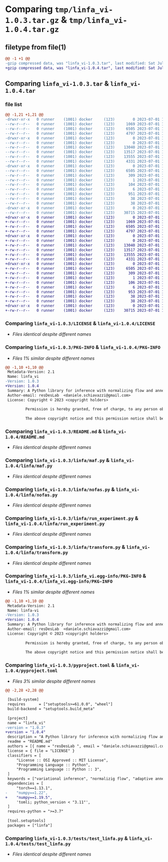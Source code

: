 # Comparing `tmp/linfa_vi-1.0.3.tar.gz` & `tmp/linfa_vi-1.0.4.tar.gz`

## filetype from file(1)

```diff
@@ -1 +1 @@
-gzip compressed data, was "linfa_vi-1.0.3.tar", last modified: Sat Jul  1 17:22:25 2023, max compression
+gzip compressed data, was "linfa_vi-1.0.4.tar", last modified: Sat Jul  1 19:37:24 2023, max compression
```

## Comparing `linfa_vi-1.0.3.tar` & `linfa_vi-1.0.4.tar`

### file list

```diff
@@ -1,21 +1,21 @@
-drwxr-xr-x   0 runner    (1001) docker     (123)        0 2023-07-01 17:22:25.904546 linfa_vi-1.0.3/
--rw-r--r--   0 runner    (1001) docker     (123)     1069 2023-07-01 17:22:15.000000 linfa_vi-1.0.3/LICENSE
--rw-r--r--   0 runner    (1001) docker     (123)     6505 2023-07-01 17:22:25.904546 linfa_vi-1.0.3/PKG-INFO
--rw-r--r--   0 runner    (1001) docker     (123)     4797 2023-07-01 17:22:15.000000 linfa_vi-1.0.3/README.md
-drwxr-xr-x   0 runner    (1001) docker     (123)        0 2023-07-01 17:22:25.904546 linfa_vi-1.0.3/linfa/
--rw-r--r--   0 runner    (1001) docker     (123)        0 2023-07-01 17:22:15.000000 linfa_vi-1.0.3/linfa/__init__.py
--rw-r--r--   0 runner    (1001) docker     (123)    13040 2023-07-01 17:22:15.000000 linfa_vi-1.0.3/linfa/maf.py
--rw-r--r--   0 runner    (1001) docker     (123)    13517 2023-07-01 17:22:15.000000 linfa_vi-1.0.3/linfa/nofas.py
--rw-r--r--   0 runner    (1001) docker     (123)    13555 2023-07-01 17:22:15.000000 linfa_vi-1.0.3/linfa/run_experiment.py
--rw-r--r--   0 runner    (1001) docker     (123)     4331 2023-07-01 17:22:15.000000 linfa_vi-1.0.3/linfa/transform.py
-drwxr-xr-x   0 runner    (1001) docker     (123)        0 2023-07-01 17:22:25.904546 linfa_vi-1.0.3/linfa_vi.egg-info/
--rw-r--r--   0 runner    (1001) docker     (123)     6505 2023-07-01 17:22:25.000000 linfa_vi-1.0.3/linfa_vi.egg-info/PKG-INFO
--rw-r--r--   0 runner    (1001) docker     (123)      309 2023-07-01 17:22:25.000000 linfa_vi-1.0.3/linfa_vi.egg-info/SOURCES.txt
--rw-r--r--   0 runner    (1001) docker     (123)        1 2023-07-01 17:22:25.000000 linfa_vi-1.0.3/linfa_vi.egg-info/dependency_links.txt
--rw-r--r--   0 runner    (1001) docker     (123)      104 2023-07-01 17:22:25.000000 linfa_vi-1.0.3/linfa_vi.egg-info/requires.txt
--rw-r--r--   0 runner    (1001) docker     (123)        6 2023-07-01 17:22:25.000000 linfa_vi-1.0.3/linfa_vi.egg-info/top_level.txt
--rw-r--r--   0 runner    (1001) docker     (123)      951 2023-07-01 17:22:15.000000 linfa_vi-1.0.3/pyproject.toml
--rw-r--r--   0 runner    (1001) docker     (123)       38 2023-07-01 17:22:25.904546 linfa_vi-1.0.3/setup.cfg
--rw-r--r--   0 runner    (1001) docker     (123)       38 2023-07-01 17:22:15.000000 linfa_vi-1.0.3/setup.py
-drwxr-xr-x   0 runner    (1001) docker     (123)        0 2023-07-01 17:22:25.904546 linfa_vi-1.0.3/tests/
--rw-r--r--   0 runner    (1001) docker     (123)    30715 2023-07-01 17:22:15.000000 linfa_vi-1.0.3/tests/test_linfa.py
+drwxr-xr-x   0 runner    (1001) docker     (123)        0 2023-07-01 19:37:24.229439 linfa_vi-1.0.4/
+-rw-r--r--   0 runner    (1001) docker     (123)     1069 2023-07-01 19:37:13.000000 linfa_vi-1.0.4/LICENSE
+-rw-r--r--   0 runner    (1001) docker     (123)     6505 2023-07-01 19:37:24.229439 linfa_vi-1.0.4/PKG-INFO
+-rw-r--r--   0 runner    (1001) docker     (123)     4797 2023-07-01 19:37:13.000000 linfa_vi-1.0.4/README.md
+drwxr-xr-x   0 runner    (1001) docker     (123)        0 2023-07-01 19:37:24.229439 linfa_vi-1.0.4/linfa/
+-rw-r--r--   0 runner    (1001) docker     (123)        0 2023-07-01 19:37:13.000000 linfa_vi-1.0.4/linfa/__init__.py
+-rw-r--r--   0 runner    (1001) docker     (123)    13040 2023-07-01 19:37:13.000000 linfa_vi-1.0.4/linfa/maf.py
+-rw-r--r--   0 runner    (1001) docker     (123)    13517 2023-07-01 19:37:13.000000 linfa_vi-1.0.4/linfa/nofas.py
+-rw-r--r--   0 runner    (1001) docker     (123)    13555 2023-07-01 19:37:13.000000 linfa_vi-1.0.4/linfa/run_experiment.py
+-rw-r--r--   0 runner    (1001) docker     (123)     4331 2023-07-01 19:37:13.000000 linfa_vi-1.0.4/linfa/transform.py
+drwxr-xr-x   0 runner    (1001) docker     (123)        0 2023-07-01 19:37:24.229439 linfa_vi-1.0.4/linfa_vi.egg-info/
+-rw-r--r--   0 runner    (1001) docker     (123)     6505 2023-07-01 19:37:24.000000 linfa_vi-1.0.4/linfa_vi.egg-info/PKG-INFO
+-rw-r--r--   0 runner    (1001) docker     (123)      309 2023-07-01 19:37:24.000000 linfa_vi-1.0.4/linfa_vi.egg-info/SOURCES.txt
+-rw-r--r--   0 runner    (1001) docker     (123)        1 2023-07-01 19:37:24.000000 linfa_vi-1.0.4/linfa_vi.egg-info/dependency_links.txt
+-rw-r--r--   0 runner    (1001) docker     (123)      106 2023-07-01 19:37:24.000000 linfa_vi-1.0.4/linfa_vi.egg-info/requires.txt
+-rw-r--r--   0 runner    (1001) docker     (123)        6 2023-07-01 19:37:24.000000 linfa_vi-1.0.4/linfa_vi.egg-info/top_level.txt
+-rw-r--r--   0 runner    (1001) docker     (123)      953 2023-07-01 19:37:13.000000 linfa_vi-1.0.4/pyproject.toml
+-rw-r--r--   0 runner    (1001) docker     (123)       38 2023-07-01 19:37:24.229439 linfa_vi-1.0.4/setup.cfg
+-rw-r--r--   0 runner    (1001) docker     (123)       38 2023-07-01 19:37:13.000000 linfa_vi-1.0.4/setup.py
+drwxr-xr-x   0 runner    (1001) docker     (123)        0 2023-07-01 19:37:24.229439 linfa_vi-1.0.4/tests/
+-rw-r--r--   0 runner    (1001) docker     (123)    30715 2023-07-01 19:37:13.000000 linfa_vi-1.0.4/tests/test_linfa.py
```

### Comparing `linfa_vi-1.0.3/LICENSE` & `linfa_vi-1.0.4/LICENSE`

 * *Files identical despite different names*

### Comparing `linfa_vi-1.0.3/PKG-INFO` & `linfa_vi-1.0.4/PKG-INFO`

 * *Files 1% similar despite different names*

```diff
@@ -1,10 +1,10 @@
 Metadata-Version: 2.1
 Name: linfa_vi
-Version: 1.0.3
+Version: 1.0.4
 Summary: A Python library for inference with normalizing flow and annealing
 Author-email: resDesLab  <daniele.schiavazzi@gmail.com>
 License: Copyright © 2023 <copyright holders>
         
         Permission is hereby granted, free of charge, to any person obtaining a copy of this software and associated documentation files (the “Software”), to deal in the Software without restriction, including without limitation the rights to use, copy, modify, merge, publish, distribute, sublicense, and/or sell copies of the Software, and to permit persons to whom the Software is furnished to do so, subject to the following conditions:
         
         The above copyright notice and this permission notice shall be included in all copies or substantial portions of the Software.
```

### Comparing `linfa_vi-1.0.3/README.md` & `linfa_vi-1.0.4/README.md`

 * *Files identical despite different names*

### Comparing `linfa_vi-1.0.3/linfa/maf.py` & `linfa_vi-1.0.4/linfa/maf.py`

 * *Files identical despite different names*

### Comparing `linfa_vi-1.0.3/linfa/nofas.py` & `linfa_vi-1.0.4/linfa/nofas.py`

 * *Files identical despite different names*

### Comparing `linfa_vi-1.0.3/linfa/run_experiment.py` & `linfa_vi-1.0.4/linfa/run_experiment.py`

 * *Files identical despite different names*

### Comparing `linfa_vi-1.0.3/linfa/transform.py` & `linfa_vi-1.0.4/linfa/transform.py`

 * *Files identical despite different names*

### Comparing `linfa_vi-1.0.3/linfa_vi.egg-info/PKG-INFO` & `linfa_vi-1.0.4/linfa_vi.egg-info/PKG-INFO`

 * *Files 1% similar despite different names*

```diff
@@ -1,10 +1,10 @@
 Metadata-Version: 2.1
 Name: linfa-vi
-Version: 1.0.3
+Version: 1.0.4
 Summary: A Python library for inference with normalizing flow and annealing
 Author-email: resDesLab  <daniele.schiavazzi@gmail.com>
 License: Copyright © 2023 <copyright holders>
         
         Permission is hereby granted, free of charge, to any person obtaining a copy of this software and associated documentation files (the “Software”), to deal in the Software without restriction, including without limitation the rights to use, copy, modify, merge, publish, distribute, sublicense, and/or sell copies of the Software, and to permit persons to whom the Software is furnished to do so, subject to the following conditions:
         
         The above copyright notice and this permission notice shall be included in all copies or substantial portions of the Software.
```

### Comparing `linfa_vi-1.0.3/pyproject.toml` & `linfa_vi-1.0.4/pyproject.toml`

 * *Files 3% similar despite different names*

```diff
@@ -2,28 +2,28 @@
 
 [build-system]
 requires      = ["setuptools>=61.0.0", "wheel"]
 build-backend = "setuptools.build_meta"
 
 [project]
 name = "linfa_vi"
-version = "1.0.3"
+version = "1.0.4"
 description = "A Python library for inference with normalizing flow and annealing"
 readme = "README.md"
 authors = [{ name = "resDesLab ", email = "daniele.schiavazzi@gmail.com" }]
 license = { file = "LICENSE" }
 classifiers = [
     "License :: OSI Approved :: MIT License",
     "Programming Language :: Python",
     "Programming Language :: Python :: 3",
 ]
 keywords = ["variational inference", "normalizig flow", "adaptive annealing", "physics-based modeling"]
 dependencies = [
     "torch==1.13.1",
-    "numpy==1.22",
+    "numpy==1.19.5",
     'tomli; python_version < "3.11"',    
 ]
 requires-python = ">=3.7"
 
 [tool.setuptools]
 packages = ["linfa"]
```

### Comparing `linfa_vi-1.0.3/tests/test_linfa.py` & `linfa_vi-1.0.4/tests/test_linfa.py`

 * *Files identical despite different names*


